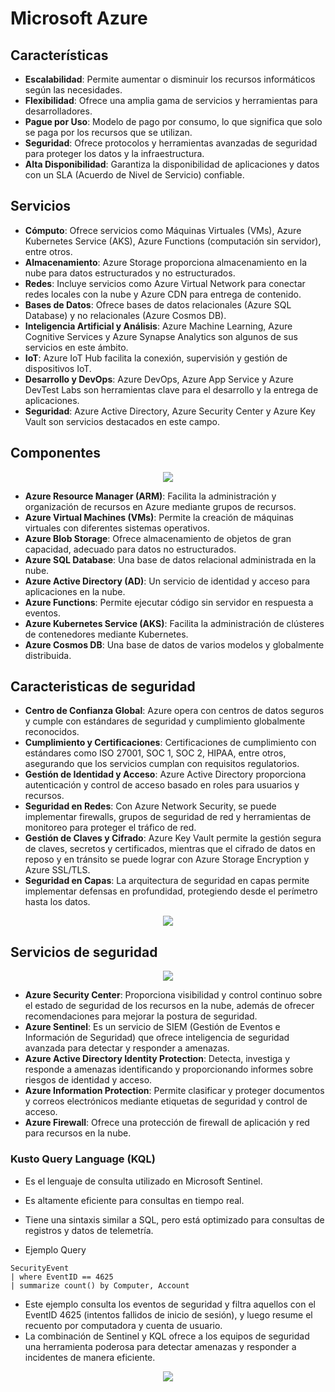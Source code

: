 # Microsoft Azure

## Características

- **Escalabilidad**: Permite aumentar o disminuir los recursos informáticos según las necesidades.
- **Flexibilidad**: Ofrece una amplia gama de servicios y herramientas para desarrolladores.
- **Pague por Uso**: Modelo de pago por consumo, lo que significa que solo se paga por los recursos que se utilizan.
- **Seguridad**: Ofrece protocolos y herramientas avanzadas de seguridad para proteger los datos y la infraestructura.
- **Alta Disponibilidad**: Garantiza la disponibilidad de aplicaciones y datos con un SLA (Acuerdo de Nivel de Servicio) confiable.

## Servicios

- **Cómputo**: Ofrece servicios como Máquinas Virtuales (VMs), Azure Kubernetes Service (AKS), Azure Functions (computación sin servidor), entre otros.
- **Almacenamiento**: Azure Storage proporciona almacenamiento en la nube para datos estructurados y no estructurados.
- **Redes**: Incluye servicios como Azure Virtual Network para conectar redes locales con la nube y Azure CDN para entrega de contenido.
- **Bases de Datos**: Ofrece bases de datos relacionales (Azure SQL Database) y no relacionales (Azure Cosmos DB).
- **Inteligencia Artificial y Análisis**: Azure Machine Learning, Azure Cognitive Services y Azure Synapse Analytics son algunos de sus servicios en este ámbito.
- **IoT**: Azure IoT Hub facilita la conexión, supervisión y gestión de dispositivos IoT.
- **Desarrollo y DevOps**: Azure DevOps, Azure App Service y Azure DevTest Labs son herramientas clave para el desarrollo y la entrega de aplicaciones.
- **Seguridad**: Azure Active Directory, Azure Security Center y Azure Key Vault son servicios destacados en este campo.

## Componentes

<p align="center">
  <img src="https://editor.analyticsvidhya.com/uploads/43045azure_services.png"/>
</p>

- **Azure Resource Manager (ARM)**: Facilita la administración y organización de recursos en Azure mediante grupos de recursos.
- **Azure Virtual Machines (VMs)**: Permite la creación de máquinas virtuales con diferentes sistemas operativos.
- **Azure Blob Storage**: Ofrece almacenamiento de objetos de gran capacidad, adecuado para datos no estructurados.
- **Azure SQL Database**: Una base de datos relacional administrada en la nube.
- **Azure Active Directory (AD)**: Un servicio de identidad y acceso para aplicaciones en la nube.
- **Azure Functions**: Permite ejecutar código sin servidor en respuesta a eventos.
- **Azure Kubernetes Service (AKS)**: Facilita la administración de clústeres de contenedores mediante Kubernetes.
- **Azure Cosmos DB**: Una base de datos de varios modelos y globalmente distribuida.

## Caracteristicas de seguridad

- **Centro de Confianza Global**: Azure opera con centros de datos seguros y cumple con estándares de seguridad y cumplimiento globalmente reconocidos.
- **Cumplimiento y Certificaciones**: Certificaciones de cumplimiento con estándares como ISO 27001, SOC 1, SOC 2, HIPAA, entre otros, asegurando que los servicios cumplan con requisitos regulatorios.
- **Gestión de Identidad y Acceso**: Azure Active Directory proporciona autenticación y control de acceso basado en roles para usuarios y recursos.
- **Seguridad en Redes**: Con Azure Network Security, se puede implementar firewalls, grupos de seguridad de red y herramientas de monitoreo para proteger el tráfico de red.
- **Gestión de Claves y Cifrado**: Azure Key Vault permite la gestión segura de claves, secretos y certificados, mientras que el cifrado de datos en reposo y en tránsito se puede lograr con Azure Storage Encryption y Azure SSL/TLS.
- **Seguridad en Capas**: La arquitectura de seguridad en capas permite implementar defensas en profundidad, protegiendo desde el perímetro hasta los datos.

<p align="center">
  <img src="https://miro.medium.com/v2/resize:fit:1400/1*IzhC5MFEEXUtkclep7Lx_g.png"/>
</p>

## Servicios de seguridad

<p align="center">
  <img src="https://techcommunity.microsoft.com/t5/image/serverpage/image-id/256459i5FA890E666D3F0CD/image-size/large?v=v2&px=999"/>
</p>

- **Azure Security Center**: Proporciona visibilidad y control continuo sobre el estado de seguridad de los recursos en la nube, además de ofrecer recomendaciones para mejorar la postura de seguridad.
- **Azure Sentinel**: Es un servicio de SIEM (Gestión de Eventos e Información de Seguridad) que ofrece inteligencia de seguridad avanzada para detectar y responder a amenazas.
- **Azure Active Directory Identity Protection**: Detecta, investiga y responde a amenazas identificando y proporcionando informes sobre riesgos de identidad y acceso.
- **Azure Information Protection**: Permite clasificar y proteger documentos y correos electrónicos mediante etiquetas de seguridad y control de acceso.
- **Azure Firewall**: Ofrece una protección de firewall de aplicación y red para recursos en la nube.

### Kusto Query Language (KQL) 

- Es el lenguaje de consulta utilizado en Microsoft Sentinel.
- Es altamente eficiente para consultas en tiempo real.
- Tiene una sintaxis similar a SQL, pero está optimizado para consultas de registros y datos de telemetría.

- Ejemplo Query

```
SecurityEvent
| where EventID == 4625
| summarize count() by Computer, Account
```

- Este ejemplo consulta los eventos de seguridad y filtra aquellos con el EventID 4625 (intentos fallidos de inicio de sesión), y luego resume el recuento por computadora y cuenta de usuario.
- La combinación de Sentinel y KQL ofrece a los equipos de seguridad una herramienta poderosa para detectar amenazas y responder a incidentes de manera eficiente.

<p align="center">
  <img src="https://mountainss.files.wordpress.com/2021/04/security-by-design.png"/>
</p>
